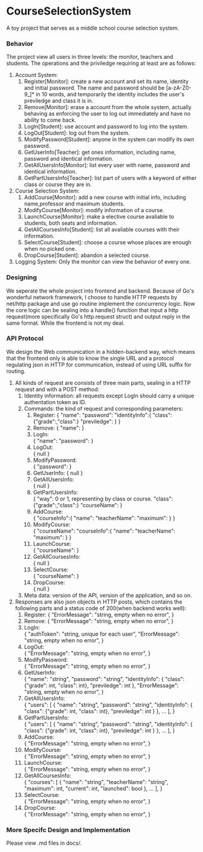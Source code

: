 # CourseSelectionSystem
A toy project that serves as a middle school course selection system.

### Behavior
The project view all users in three levels: the monitor, teachers and students.
The operations and the priviledge requiring at least are as follows:
1. Account System:
   1. Register[Monitor]: create a new account and set its name, identity and initial password. The name and password should be [a-zA-Z0-9_]* in 10 words,
   and temporarily the identity includes the user's previledge and class it is in.
   2. Remove[Monitor]: erase a account from the whole system, actually behaving
   as enforcing the user to log out immediately and have no ability to come back.
   3. LogIn[Student]: use account and password to log into the system.
   4. LogOut[Student]: log out from the system.
   5. ModifyPassword[Student]: anyone in the system can modify its own password.
   6. GetUserInfo[Teacher]: get ones information, including name, password and identical information.
   7. GetAllUsersInfo[Monitor]: list every user with name, password and identical information.
   8. GetPartUsersInfo[Teacher]: list part of users with a keyword of either class or course they are in.  
2. Course Selection System:  
   1. AddCourse[Monitor]: add a new course with initial info, including name,professor and maximum students.
   2. ModifyCourse[Monitor]: modify information of a course.
   3. LaunchCourse[Monitor]: make a elective course avaliable to students, both seats and information.
   4. GetAllCoursesInfo[Student]: list all avaliable courses with their information.
   5. SelectCourse[Student]: choose a course whose places are enough when no picked one.
   6. DropCourse[Student]: abandon a selected course.
3. Logging System: Only the monitor can view the behavior of every one.

### Designing
We seperate the whole project into frontend and backend. Because of Go's wonderful network framework, I choose to handle HTTP requests by net/http
package and use go routine implement the concurrency logic. Now the core logic
can be sealing into a handle() function that input a http request(more specifically Go's http.request struct) and output reply in the same format.
While the frontend is not my deal.

### API Protocol
We design the Web communication in a hidden-backend way, which means that the frontend only is able to know the single URL and a protocol regulating json in HTTP for communication, instead of using URL suffix for routing.  
1. All kinds of request are consists of three main parts, sealing in a HTTP request and with a POST method:   
   1. Identity information: all requests except LogIn should carry a unique authentation token as ID.
   2. Commands: the kind of request and corresponding parameters:
      1. Register:
      {
         "name":
         "password":
         "identityInfo":{
            "class":{"grade":,"class":}
            "previledge":
         }
      }
      2. Remove:
      {
         "name":
      }
      3. LogIn:   
      {
         "name":
         "password":
      }
      4. LogOut:   
      {
         null
      }
      5. ModifyPassword:   
      {
         "password":
      }
      6. GetUserInfo:
      {
         null
      }
      7. GetAllUsersInfo:   
      {
         null
      }
      8. GetPartUsersInfo:   
      {
         "way": 0 or 1, representing by class or course.
         "class":{"grade":,"class":}
         "courseName":
      }
      9.  AddCourse:   
      {
         "courseInfo":{
            "name":
            "teacherName":
            "maximum":
         }
      }
      10. ModifyCourse:   
      {
         "courseName":
         "courseInfo":{
            "name":
            "teacherName":
            "maximum":
         }
      }
      11. LaunchCourse:   
      {
         "courseName":
      }
      12. GetAllCoursesInfo:   
      {
         null
      }
      12. SelectCourse:   
      {
         "courseName":
      }
      13. DropCourse:   
      {
         null
      }  
   3. Meta data: version of the API, version of the application, and so on.
2. Responses are also json objects in HTTP posts, which contains the following parts and a status code of 200(when backend works well):
   1. Register:
      {
         "ErrorMessage": "string, empty when no error",
      }
   2. Remove:
      {
         "ErrorMessage": "string, empty when no error",
      }
   3. LogIn:   
      {
         "authToken": "string, unique for each user",
         "ErrorMessage": "string, empty when no error",
      }
   4. LogOut:   
      {
         "ErrorMessage": "string, empty when no error",
      }
   5. ModifyPassword:   
      {
         "ErrorMessage": "string, empty when no error",
      }
   6. GetUserInfo:   
      {
         "name": "string",
         "password": "string",
         "identityInfo": {
            "class": {"grade": int, "class": int},
            "previledge": int
         },
         "ErrorMessage": "string, empty when no error",
      }
   7. GetAllUsersInfo:   
      {
         "users": [
            {
               "name": "string",
               "password": "string",
               "identityInfo": {
                  "class": {"grade": int, "class": int},
                  "previledge": int
               }
            },
            ...
         ],
      }
   8. GetPartUsersInfo:   
      {
         "users": [
            {
               "name": "string",
               "password": "string",
               "identityInfo": {
                  "class": {"grade": int, "class": int},
                  "previledge": int
               }
            },
            ...
         ],
      }
   9. AddCourse:   
      {
         "ErrorMessage": "string, empty when no error",
      }
   10. ModifyCourse:   
      {
         "ErrorMessage": "string, empty when no error",
      }
   11. LaunchCourse:   
      {
         "ErrorMessage": "string, empty when no error",
      }
   12. GetAllCoursesInfo:   
      {
         "courses": [
            {
               "name": "string",
               "teacherName": "string",
               "maximum": int,
               "current": int,
               "launched": bool
            },
            ...
         ],
      }
   13. SelectCourse:   
      {
         "ErrorMessage": "string, empty when no error",
      }
   14. DropCourse:   
      {
         "ErrorMessage": "string, empty when no error",
      } 

### More Specifc Design and Implementation
Please view .md files in docs/. 